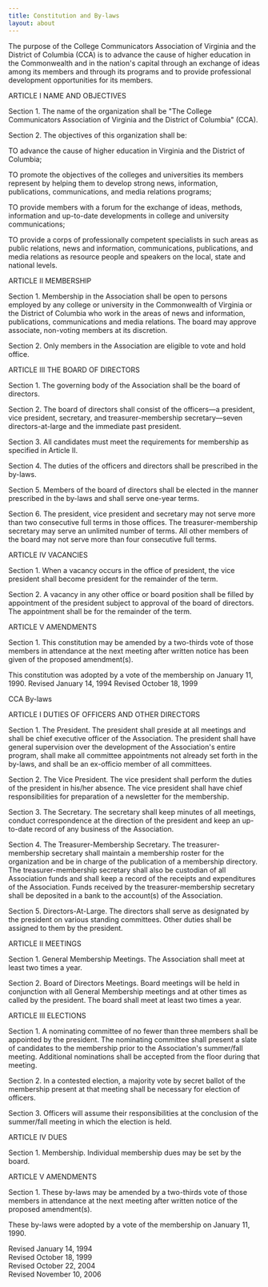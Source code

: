 ```yaml
---
title: Constitution and By-laws
layout: about
---
```


The purpose of the College Communicators Association of Virginia and the District of Columbia (CCA) is to advance the cause of higher education in the Commonwealth and in the nation's capital through an exchange of ideas among its members and through its programs and to provide professional development opportunities for its members.

ARTICLE I NAME AND OBJECTIVES

Section 1. The name of the organization shall be "The College Communicators Association of Virginia and the District of Columbia" (CCA).

Section 2. The objectives of this organization shall be:

TO advance the cause of higher education in Virginia and the District of Columbia;

TO promote the objectives of the colleges and universities its members represent by helping them to develop strong news, information, publications, communications, and media relations programs;

TO provide members with a forum for the exchange of ideas, methods, information and up-to-date developments in college and university communications;

TO provide a corps of professionally competent specialists in such areas as public relations, news and information, communications, publications, and media relations as resource people and speakers on the local, state and national levels.

ARTICLE II MEMBERSHIP

Section 1. Membership in the Association shall be open to persons employed by any college or university in the Commonwealth of Virginia or the District of Columbia who work in the areas of news and information, publications, communications and media relations. The board may approve associate, non-voting members at its discretion.

Section 2. Only members in the Association are eligible to vote and hold office.

ARTICLE III THE BOARD OF DIRECTORS

Section 1. The governing body of the Association shall be the board of directors.

Section 2. The board of directors shall consist of the officers—a president, vice president, secretary, and treasurer-membership secretary—seven directors-at-large and the immediate past president.

Section 3. All candidates must meet the requirements for membership as specified in Article II.

Section 4. The duties of the officers and directors shall be prescribed in the by-laws.

Section 5. Members of the board of directors shall be elected in the manner prescribed in the by-laws and shall serve one-year terms.

Section 6. The president, vice president and secretary may not serve more than two consecutive full terms in those offices. The treasurer-membership secretary may serve an unlimited number of terms. All other members of the board may not serve more than four consecutive full terms.

ARTICLE IV VACANCIES

Section 1. When a vacancy occurs in the office of president, the vice president shall become president for the remainder of the term.

Section 2. A vacancy in any other office or board position shall be filled by appointment of the president subject to approval of the board of directors. The appointment shall be for the remainder of the term.

ARTICLE V AMENDMENTS

Section 1. This constitution may be amended by a two-thirds vote of those members in attendance at the next meeting after written notice has been given of the proposed amendment(s).

This constitution was adopted by a vote of the membership on January 11, 1990.
Revised January 14, 1994
Revised October 18, 1999

CCA By-laws

ARTICLE I DUTIES OF OFFICERS AND OTHER DIRECTORS

Section 1. The President. The president shall preside at all meetings and shall be chief executive officer of the Association. The president shall have general supervision over the development of the Association's entire program, shall make all committee appointments not already set forth in the by-laws, and shall be an ex-officio member of all committees.

Section 2. The Vice President. The vice president shall perform the duties of the president in his/her absence. The vice president shall have chief responsibilities for preparation of a newsletter for the membership.

Section 3. The Secretary. The secretary shall keep minutes of all meetings, conduct correspondence at the direction of the president and keep an up-to-date record of any business of the Association.

Section 4. The Treasurer-Membership Secretary. The treasurer-membership secretary shall maintain a membership roster for the organization and be in charge of the publication of a membership directory. The treasurer-membership secretary shall also be custodian of all Association funds and shall keep a record of the receipts and expenditures of the Association. Funds received by the treasurer-membership secretary shall be deposited in a bank to the account(s) of the Association.

Section 5. Directors-At-Large. The directors shall serve as designated by the president on various standing committees. Other duties shall be assigned to them by the president.

ARTICLE II MEETINGS

Section 1. General Membership Meetings. The Association shall meet at least two times a year.

Section 2. Board of Directors Meetings. Board meetings will be held in conjunction with all General Membership meetings and at other times as called by the president. The board shall meet at least two times a year.

ARTICLE III ELECTIONS

Section 1. A nominating committee of no fewer than three members shall be appointed by the president. The nominating committee shall present a slate of candidates to the membership prior to the Association's summer/fall meeting. Additional nominations shall be accepted from the floor during that meeting.

Section 2. In a contested election, a majority vote by secret ballot of the membership present at that meeting shall be necessary for election of officers.

Section 3. Officers will assume their responsibilities at the conclusion of the summer/fall meeting in which the election is held.

ARTICLE IV DUES

Section 1. Membership. Individual membership dues may be set by the board.

ARTICLE V AMENDMENTS

Section 1. These by-laws may be amended by a two-thirds vote of those members in attendance at the next meeting after written notice of the proposed amendment(s).

These by-laws were adopted by a vote of the membership on January 11, 1990.

Revised January 14, 1994  
Revised October 18, 1999  
Revised October 22, 2004  
Revised November 10, 2006
